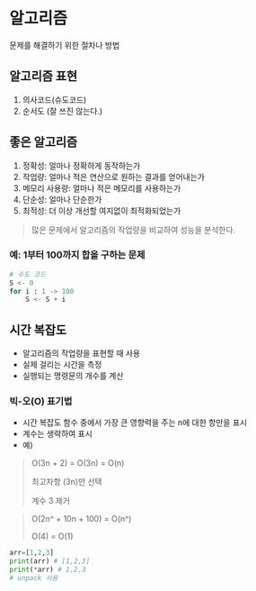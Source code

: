 # 알고리즘
문제를 해결하기 위한 절차나 방법

## 알고리즘 표현
1. 의사코드(슈도코드)
2. 순서도 (잘 쓰진 않는다.)

## 좋은 알고리즘
1. 정확성: 얼마나 정확하게 동작하는가
2. 작업량: 얼마나 적은 연산으로 원하는 결과를 얻어내는가
3. 메모리 사용량: 얼마나 적은 메모리를 사용하는가
4. 단순성: 얼마나 단순한가
5. 최적성: 더 이상 개선할 여지없이 최적화되었는가
  > 많은 문제에서 알고리즘의 작업량을 비교하여 성능을 분석한다.

### 예: 1부터 100까지 합을 구하는 문제
```py
# 수도 코드
S <- 0
for i : 1 -> 100
    S <- S + i
```

## 시간 복잡도
- 알고리즘의 작업량을 표현할 때 사용
- 실제 걸리는 시간을 측정
- 실행되는 명령문의 개수를 계산

### 빅-오(O) 표기법
- 시간 복잡도 함수 중에서 가장 큰 영향력을 주는 n에 대한 항만을 표시
- 계수는 생략하여 표시
- 예)
> O(3n + 2) = O(3n) = O(n)
>
> 최고차항 (3n)만 선택
> 
> 계수 3 제거

> O(2n^ + 10n + 100) = O(n^)
>
> O(4) = O(1)

```py
arr=[1,2,3]
print(arr) # [1,2,3]
print(*arr) # 1,2,3
# unpack 사용
```